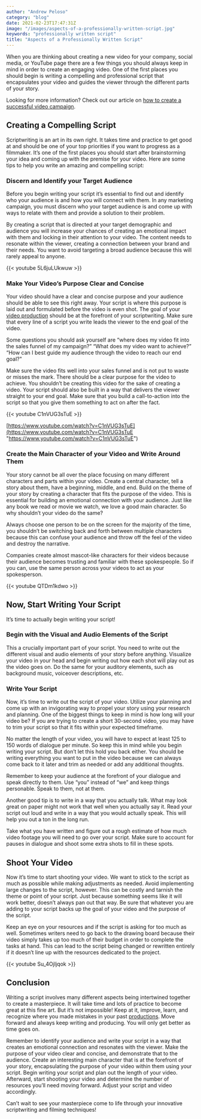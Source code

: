 ```yaml
---
author: "Andrew Peloso"
category: "blog"
date: 2021-02-23T17:47:31Z
image: "/images/aspects-of-a-professionally-written-script.jpg"
keywords: "professionally written script"
title: "Aspects of a Professionally Written Script"
---
```


When you are thinking about creating a new video for your company, social media, or YouTube page there are a few things you should always keep in mind in order to create an engaging video. One of the first places you should begin is writing a compelling and professional script that encapsulates your video and guides the viewer through the different parts of your story.

Looking for more information? Check out our article on [how to create a successful video campaign](https://www.veklabs.com/reports/how-to-create-a-successful-video-campaign/).

## Creating a Compelling Script

Scriptwriting is an art in its own right. It takes time and practice to get good at and should be one of your top priorities if you want to progress as a filmmaker. It’s one of the first places you should start after brainstorming your idea and coming up with the premise for your video. Here are some tips to help you write an amazing and compelling script:

### Discern and Identify your Target Audience

Before you begin writing your script it’s essential to find out and identify who your audience is and how you will connect with them. In any marketing campaign, you must discern who your target audience is and come up with ways to relate with them and provide a solution to their problem.

By creating a script that is directed at your target demographic and audience you will increase your chances of creating an emotional impact with them and locking in their attention to your video. The content needs to resonate within the viewer, creating a connection between your brand and their needs. You want to avoid targeting a broad audience because this will rarely appeal to anyone.

{{< youtube 5L6juLUkwuw >}}

### Make Your Video’s Purpose Clear and Concise

Your video should have a clear and concise purpose and your audience should be able to see this right away. Your script is where this purpose is laid out and formulated before the video is even shot. The goal of your [video production](https://www.veklabs.com/) should be at the forefront of your scriptwriting. Make sure that every line of a script you write leads the viewer to the end goal of the video.

Some questions you should ask yourself are “where does my video fit into the sales funnel of my campaign?” “What does my video want to achieve?” “How can I best guide my audience through the video to reach our end goal?"

Make sure the video fits well into your sales funnel and is not put to waste or misses the mark. There should be a clear purpose for the video to achieve. You shouldn’t be creating this video for the sake of creating a video. Your script should also be built in a way that delivers the viewer straight to your end goal. Make sure that you build a call-to-action into the script so that you give them something to act on after the fact.

{{< youtube C1nVUG3sTuE >}}

[https://www.youtube.com/watch?v=C1nVUG3sTuE](https://www.youtube.com/watch?v=C1nVUG3sTuE "https://www.youtube.com/watch?v=C1nVUG3sTuE")

### Create the Main Character of your Video and Write Around Them

Your story cannot be all over the place focusing on many different characters and parts within your video. Create a central character, tell a story about them, have a beginning, middle, and end. Build on the theme of your story by creating a character that fits the purpose of the video. This is essential for building an emotional connection with your audience. Just like any book we read or movie we watch, we love a good main character. So why shouldn’t your video do the same?

Always choose one person to be on the screen for the majority of the time, you shouldn’t be switching back and forth between multiple characters because this can confuse your audience and throw off the feel of the video and destroy the narrative.

Companies create almost mascot-like characters for their videos because their audience becomes trusting and familiar with these spokespeople. So if you can, use the same person across your videos to act as your spokesperson.

{{< youtube QTDm1kdwo >}}

## Now, Start Writing Your Script

It’s time to actually begin writing your script!

### Begin with the Visual and Audio Elements of the Script

This a crucially important part of your script. You need to write out the different visual and audio elements of your story before anything. Visualize your video in your head and begin writing out how each shot will play out as the video goes on. Do the same for your auditory elements, such as background music, voiceover descriptions, etc.

### Write Your Script

Now, it’s time to write out the script of your video. Utilize your planning and come up with an invigorating way to propel your story using your research and planning. One of the biggest things to keep in mind is how long will your video be? If you are trying to create a short 30-second video, you may have to trim your script so that it fits within your expected timeframe.

No matter the length of your video, you will have to expect at least 125 to 150 words of dialogue per minute. So keep this in mind while you begin writing your script. But don’t let this hold you back either. You should be writing everything you want to put in the video because we can always come back to it later and trim as needed or add any additional thoughts.

Remember to keep your audience at the forefront of your dialogue and speak directly to them. Use “you” instead of “we” and keep things personable. Speak to them, not at them.

Another good tip is to write in a way that you actually talk. What may look great on paper might not work that well when you actually say it. Read your script out loud and write in a way that you would actually speak. This will help you out a ton in the long run.

Take what you have written and figure out a rough estimate of how much video footage you will need to go over your script. Make sure to account for pauses in dialogue and shoot some extra shots to fill in these spots.

## Shoot Your Video

Now it’s time to start shooting your video. We want to stick to the script as much as possible while making adjustments as needed. Avoid implementing large changes to the script, however. This can be costly and tarnish the theme or point of your script. Just because something seems like it will work better, doesn’t always pan out that way. Be sure that whatever you are adding to your script backs up the goal of your video and the purpose of the script.

Keep an eye on your resources and if the script is asking for too much as well. Sometimes writers need to go back to the drawing board because their video simply takes up too much of their budget in order to complete the tasks at hand. This can lead to the script being changed or rewritten entirely if it doesn’t line up with the resources dedicated to the project.

{{< youtube Su_4OjIjqok >}}

## Conclusion

Writing a script involves many different aspects being intertwined together to create a masterpiece. It will take time and lots of practice to become great at this fine art. But it’s not impossible! Keep at it, improve, learn, and recognize where you made mistakes in your past [productions](https://www.veklabs.com/services/video-production/). Move forward and always keep writing and producing. You will only get better as time goes on.

Remember to identify your audience and write your script in a way that creates an emotional connection and resonates with the viewer. Make the purpose of your video clear and concise, and demonstrate that to the audience. Create an interesting main character that is at the forefront of your story, encapsulating the purpose of your video within them using your script. Begin writing your script and plan out the length of your video. Afterward, start shooting your video and determine the number of resources you’ll need moving forward. Adjust your script and video accordingly.

Can’t wait to see your masterpiece come to life through your innovative scriptwriting and filming techniques!
